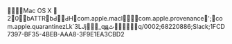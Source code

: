     Mac OS X            	   2  0     b                                      ATTR      b   Ԁ                    Ԁ  H  com.apple.macl          com.apple.provenance   '   ;  com.apple.quarantine  zLk`3Ǉj_qԭ                                                        ٹ̭q/0002;68220886;Slack;1FCD7397-BF35-4BEB-AAA8-3F9E1EA3CBD2 